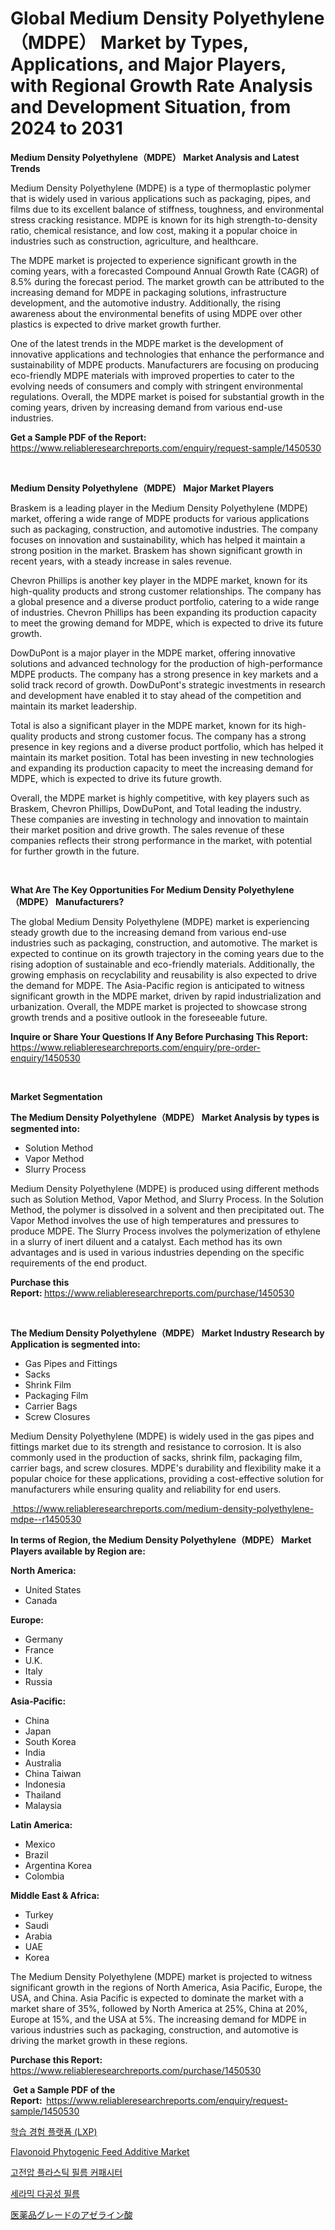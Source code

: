 <p><h1>Global Medium Density Polyethylene（MDPE） Market by Types, Applications, and Major Players, with Regional Growth Rate Analysis and Development Situation, from 2024 to 2031</h1></p><p><strong>Medium Density Polyethylene（MDPE） Market Analysis and Latest Trends</strong></p>
<p><p>Medium Density Polyethylene (MDPE) is a type of thermoplastic polymer that is widely used in various applications such as packaging, pipes, and films due to its excellent balance of stiffness, toughness, and environmental stress cracking resistance. MDPE is known for its high strength-to-density ratio, chemical resistance, and low cost, making it a popular choice in industries such as construction, agriculture, and healthcare.</p><p>The MDPE market is projected to experience significant growth in the coming years, with a forecasted Compound Annual Growth Rate (CAGR) of 8.5% during the forecast period. The market growth can be attributed to the increasing demand for MDPE in packaging solutions, infrastructure development, and the automotive industry. Additionally, the rising awareness about the environmental benefits of using MDPE over other plastics is expected to drive market growth further.</p><p>One of the latest trends in the MDPE market is the development of innovative applications and technologies that enhance the performance and sustainability of MDPE products. Manufacturers are focusing on producing eco-friendly MDPE materials with improved properties to cater to the evolving needs of consumers and comply with stringent environmental regulations. Overall, the MDPE market is poised for substantial growth in the coming years, driven by increasing demand from various end-use industries.</p></p>
<p><strong>Get a Sample PDF of the Report:&nbsp;</strong> <a href="https://www.reliableresearchreports.com/enquiry/request-sample/1450530">https://www.reliableresearchreports.com/enquiry/request-sample/1450530</a></p>
<p>&nbsp;</p>
<p><strong>Medium Density Polyethylene（MDPE） Major Market Players</strong></p>
<p><p>Braskem is a leading player in the Medium Density Polyethylene (MDPE) market, offering a wide range of MDPE products for various applications such as packaging, construction, and automotive industries. The company focuses on innovation and sustainability, which has helped it maintain a strong position in the market. Braskem has shown significant growth in recent years, with a steady increase in sales revenue.</p><p>Chevron Phillips is another key player in the MDPE market, known for its high-quality products and strong customer relationships. The company has a global presence and a diverse product portfolio, catering to a wide range of industries. Chevron Phillips has been expanding its production capacity to meet the growing demand for MDPE, which is expected to drive its future growth.</p><p>DowDuPont is a major player in the MDPE market, offering innovative solutions and advanced technology for the production of high-performance MDPE products. The company has a strong presence in key markets and a solid track record of growth. DowDuPont's strategic investments in research and development have enabled it to stay ahead of the competition and maintain its market leadership.</p><p>Total is also a significant player in the MDPE market, known for its high-quality products and strong customer focus. The company has a strong presence in key regions and a diverse product portfolio, which has helped it maintain its market position. Total has been investing in new technologies and expanding its production capacity to meet the increasing demand for MDPE, which is expected to drive its future growth.</p><p>Overall, the MDPE market is highly competitive, with key players such as Braskem, Chevron Phillips, DowDuPont, and Total leading the industry. These companies are investing in technology and innovation to maintain their market position and drive growth. The sales revenue of these companies reflects their strong performance in the market, with potential for further growth in the future.</p></p>
<p>&nbsp;</p>
<p><strong>What Are The Key Opportunities For Medium Density Polyethylene（MDPE） Manufacturers?</strong></p>
<p><p>The global Medium Density Polyethylene (MDPE) market is experiencing steady growth due to the increasing demand from various end-use industries such as packaging, construction, and automotive. The market is expected to continue on its growth trajectory in the coming years due to the rising adoption of sustainable and eco-friendly materials. Additionally, the growing emphasis on recyclability and reusability is also expected to drive the demand for MDPE. The Asia-Pacific region is anticipated to witness significant growth in the MDPE market, driven by rapid industrialization and urbanization. Overall, the MDPE market is projected to showcase strong growth trends and a positive outlook in the foreseeable future.</p></p>
<p><strong>Inquire or Share Your Questions If Any Before Purchasing This Report:</strong> <a href="https://www.reliableresearchreports.com/enquiry/pre-order-enquiry/1450530">https://www.reliableresearchreports.com/enquiry/pre-order-enquiry/1450530</a></p>
<p>&nbsp;</p>
<p><strong>Market Segmentation</strong></p>
<p><strong>The Medium Density Polyethylene（MDPE） Market Analysis by types is segmented into:</strong></p>
<p><ul><li>Solution Method</li><li>Vapor Method</li><li>Slurry Process</li></ul></p>
<p><p>Medium Density Polyethylene (MDPE) is produced using different methods such as Solution Method, Vapor Method, and Slurry Process. In the Solution Method, the polymer is dissolved in a solvent and then precipitated out. The Vapor Method involves the use of high temperatures and pressures to produce MDPE. The Slurry Process involves the polymerization of ethylene in a slurry of inert diluent and a catalyst. Each method has its own advantages and is used in various industries depending on the specific requirements of the end product.</p></p>
<p><strong>Purchase this Report:&nbsp;</strong><a href="https://www.reliableresearchreports.com/purchase/1450530">https://www.reliableresearchreports.com/purchase/1450530</a></p>
<p>&nbsp;</p>
<p><strong>The Medium Density Polyethylene（MDPE） Market Industry Research by Application is segmented into:</strong></p>
<p><ul><li>Gas Pipes and Fittings</li><li>Sacks</li><li>Shrink Film</li><li>Packaging Film</li><li>Carrier Bags</li><li>Screw Closures</li></ul></p>
<p><p>Medium Density Polyethylene (MDPE) is widely used in the gas pipes and fittings market due to its strength and resistance to corrosion. It is also commonly used in the production of sacks, shrink film, packaging film, carrier bags, and screw closures. MDPE's durability and flexibility make it a popular choice for these applications, providing a cost-effective solution for manufacturers while ensuring quality and reliability for end users.</p></p>
<p><a href="https://www.reliableresearchreports.com/medium-density-polyethylene-mdpe--r1450530">&nbsp;https://www.reliableresearchreports.com/medium-density-polyethylene-mdpe--r1450530</a></p>
<p><strong>In terms of Region, the Medium Density Polyethylene（MDPE） Market Players available by Region are:</strong></p>
<p>
    <p> <strong> North America: </strong>
        <ul>
            <li>United States</li>
            <li>Canada</li>
        </ul>
        </p> 
    <p> <strong> Europe: </strong>
        <ul>
            <li>Germany</li>
            <li>France</li>
            <li>U.K.</li>
            <li>Italy</li>
            <li>Russia</li>
        </ul>
        </p> 
    <p> <strong> Asia-Pacific: </strong>
        <ul>
            <li>China</li>
            <li>Japan</li>
            <li>South Korea</li>
            <li>India</li>
            <li>Australia</li>
            <li>China Taiwan</li>
            <li>Indonesia</li>
            <li>Thailand</li>
            <li>Malaysia</li>
        </ul>
        </p> 
    <p> <strong> Latin America: </strong>
        <ul>
            <li>Mexico</li>
            <li>Brazil</li>
            <li>Argentina Korea</li>
            <li>Colombia</li>
        </ul>
        </p> 
    <p> <strong> Middle East & Africa: </strong>
        <ul>
            <li>Turkey</li>
            <li>Saudi</li>
            <li>Arabia</li>
            <li>UAE</li>
            <li>Korea</li>
        </ul>
    </p>
    </p>
<p><p>The Medium Density Polyethylene (MDPE) market is projected to witness significant growth in the regions of North America, Asia Pacific, Europe, the USA, and China. Asia Pacific is expected to dominate the market with a market share of 35%, followed by North America at 25%, China at 20%, Europe at 15%, and the USA at 5%. The increasing demand for MDPE in various industries such as packaging, construction, and automotive is driving the market growth in these regions.</p></p>
<p><strong>Purchase this Report: </strong><a href="https://www.reliableresearchreports.com/purchase/1450530">https://www.reliableresearchreports.com/purchase/1450530</a></p>
<p>&nbsp;<strong>Get a Sample PDF of the Report:&nbsp;&nbsp;</strong><a href="https://www.reliableresearchreports.com/enquiry/request-sample/1450530">https://www.reliableresearchreports.com/enquiry/request-sample/1450530</a></p>
<p><strong></strong></p>
<p><p><a href="https://github.com/crfsywufhm81415/Market-Research-Report-List-2/blob/main/304108091803.md">학습 경험 플랫폼 (LXP)</a></p><p><a href="https://github.com/SheilaBruen2023/Market-Research-Report-List-1/blob/main/flavonoid-phytogenic-feed-additive-market.md">Flavonoid Phytogenic Feed Additive Market</a></p><p><a href="https://medium.com/@carmellalang1/%EA%B3%A0%EC%A0%84%EC%95%95-%ED%94%8C%EB%9D%BC%EC%8A%A4%ED%8B%B1-%ED%95%84%EB%A6%84-%EC%BD%98%EB%8D%B4%EC%84%9C-%EC%8B%9C%EC%9E%A5-%EA%B7%9C%EB%AA%A8-%EB%B0%8F-%EC%8B%9C%EC%9E%A5-%EB%8F%99%ED%96%A5-%EC%99%84%EB%B2%BD%ED%95%9C-%EC%82%B0%EC%97%85-%EA%B0%9C%EC%9A%94-2024%EB%85%84%EB%B6%80%ED%84%B0-2031%EB%85%84%EA%B9%8C%EC%A7%80-d6ae42cdd48d">고전압 플라스틱 필름 커패시터</a></p><p><a href="https://medium.com/@willislebsack/%EC%84%B8%EB%9D%BC%EB%AF%B9-%EB%8B%A4%EA%B3%B5%EC%84%B1-%ED%95%84%EB%A6%84-%EC%8B%9C%EC%9E%A5-%EA%B7%9C%EB%AA%A8-cagr-%ED%8A%B8%EB%A0%8C%EB%93%9C-2024-2030-9d19e32ae999">세라믹 다공성 필름</a></p><p><a href="https://github.com/TerrellConn/Market-Research-Report-List-1/blob/main/4935502100298.md">医薬品グレードのアゼライン酸</a></p></p>